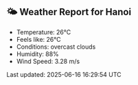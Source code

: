 <!-- WEATHER-START -->
## 🌤 Weather Report for Hanoi

- Temperature: 26°C
- Feels like: 26°C
- Conditions: overcast clouds
- Humidity: 88%
- Wind Speed: 3.28 m/s

Last updated: 2025-06-16 16:29:54 UTC
<!-- WEATHER-END -->
